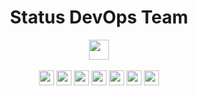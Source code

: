 <div align="center">
<h1>Status DevOps Team</h1>
<img src="https://img.shields.io/endpoint?url=https%3A%2F%2Fnexus.crearecloud.com.br%2Frepository%2Fappstore%2Fstatus%2Fthiago-lazzarotto.json%3Fstyle%3Dflat-square&style=flat-square"  height="32">
<br>
  <br>
<img src="https://img.shields.io/endpoint?url=https%3A%2F%2Fnexus.crearecloud.com.br%2Frepository%2Fappstore%2Fstatus%2Fbryan-quadrado.json%3Fstyle%3Dflat-square&style=flat-square" height="24"/> 
<img src="https://img.shields.io/endpoint?url=https%3A%2F%2Fnexus.crearecloud.com.br%2Frepository%2Fappstore%2Fstatus%2Festefano-vechietti.json%3Fstyle%3Dflat-square&style=flat-square" height="24"/> 
<img src="https://img.shields.io/endpoint?url=https%3A%2F%2Fnexus.crearecloud.com.br%2Frepository%2Fappstore%2Fstatus%2Ffernanda-knau.json%3Fstyle%3Dflat-square&style=flat-square" height="24"/> 
<img src="https://img.shields.io/endpoint?url=https%3A%2F%2Fnexus.crearecloud.com.br%2Frepository%2Fappstore%2Fstatus%2Fhenrique-valduga.json%3Fstyle%3Dflat-square&style=flat-square"  height="24"/>
<img src="https://img.shields.io/endpoint?url=https%3A%2F%2Fnexus.crearecloud.com.br%2Frepository%2Fappstore%2Fstatus%2Fjoao-garcia.json%3Fstyle%3Dflat-square&style=flat-square" height="24"/> 
<img src="https://img.shields.io/endpoint?url=https%3A%2F%2Fnexus.crearecloud.com.br%2Frepository%2Fappstore%2Fstatus%2Fmatheus-dahm.json%3Fstyle%3Dflat-square&style=flat-square" height="24"/> 
<img src="https://img.shields.io/endpoint?url=https%3A%2F%2Fnexus.crearecloud.com.br%2Frepository%2Fappstore%2Fstatus%2Frodrigo-dornelles.json%3Fstyle%3Dflat-square&style=flat-square" height="24" /> 
</div>
